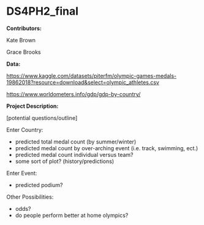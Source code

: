 # DS4PH2_final

**Contributors:**

Kate Brown

Grace Brooks

**Data:**

https://www.kaggle.com/datasets/piterfm/olympic-games-medals-19862018?resource=download&select=olympic_athletes.csv

https://www.worldometers.info/gdp/gdp-by-country/

**Project Description:**

[potential questions/outline]

Enter Country:

- predicted total medal count (by summer/winter)
- predicted medal count by over-arching event (i.e. track, swimming, ect.)
- predicted medal count individual versus team?
- some sort of plot? (history/predictions)
  
Enter Event:

- predicted podium?
  
Other Possibilities:

- odds?
- do people perform better at home olympics?
